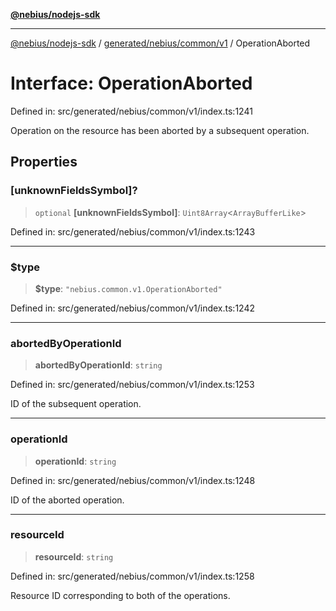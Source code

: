 [**@nebius/nodejs-sdk**](../../../../../README.md)

---

[@nebius/nodejs-sdk](../../../../../README.md) / [generated/nebius/common/v1](../README.md) / OperationAborted

# Interface: OperationAborted

Defined in: src/generated/nebius/common/v1/index.ts:1241

Operation on the resource has been aborted by a subsequent operation.

## Properties

### \[unknownFieldsSymbol\]?

> `optional` **\[unknownFieldsSymbol\]**: `Uint8Array`\<`ArrayBufferLike`\>

Defined in: src/generated/nebius/common/v1/index.ts:1243

---

### $type

> **$type**: `"nebius.common.v1.OperationAborted"`

Defined in: src/generated/nebius/common/v1/index.ts:1242

---

### abortedByOperationId

> **abortedByOperationId**: `string`

Defined in: src/generated/nebius/common/v1/index.ts:1253

ID of the subsequent operation.

---

### operationId

> **operationId**: `string`

Defined in: src/generated/nebius/common/v1/index.ts:1248

ID of the aborted operation.

---

### resourceId

> **resourceId**: `string`

Defined in: src/generated/nebius/common/v1/index.ts:1258

Resource ID corresponding to both of the operations.
